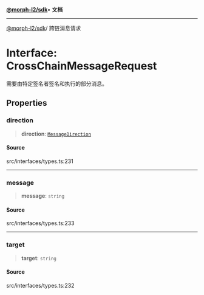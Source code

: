 [**@morph-l2/sdk**](../globals.md)• **文档**

***

[@morph-l2/sdk](../globals.md)/ 跨链消息请求

# Interface: CrossChainMessageRequest

需要由特定签名者签名和执行的部分消息。

## Properties

### direction

> **direction**: [`MessageDirection`](../enumerations/MessageDirection.md)

#### Source

src/interfaces/types.ts:231

***

### message

> **message**: `string`

#### Source

src/interfaces/types.ts:233

***

### target

> **target**: `string`

#### Source

src/interfaces/types.ts:232
